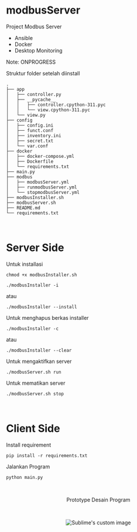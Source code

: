 # modbusServer
Project Modbus Server
- Ansible
- Docker
- Desktop Monitoring

Note: ONPROGRESS

Struktur folder setelah diinstall
```
.
├── app
│   ├── controller.py
│   ├── __pycache__
│   │   ├── controller.cpython-311.pyc
│   │   └── view.cpython-311.pyc
│   └── view.py
├── config
│   ├── config.ini
│   ├── funct.conf
│   ├── inventory.ini
│   ├── secret.txt
│   └── var.conf
├── docker
│   ├── docker-compose.yml
│   ├── Dockerfile
│   └── requirements.txt
├── main.py
├── modbus
│   ├── modbusServer.yml
│   ├── runmodbusServer.yml
│   └── stopmodbusServer.yml
├── modbusInstaller.sh
├── modbusServer.sh
├── README.md
└── requirements.txt
```
<br />

Server Side
=


Untuk installasi
```
chmod +x modbusInstaller.sh
```
```
./modbusInstaller -i
```
atau
```
./modbusInstaller --install
```


Untuk menghapus berkas installer
```
./modbusInstaller -c
```
atau
```
./modbusInstaller --clear
```


Untuk mengaktifkan server
```
./modbusServer.sh run
```

Untuk mematikan server
```
./modbusServer.sh stop
```
<br />

Client Side
=


Install requirement
```
pip install -r requirements.txt
```

Jalankan Program
```
python main.py
```
<br />
<p align="center">Prototype Desain Program</p>
<br />
<p align="center">
  <img src="https://github.com/Tektek9/modbusServer/assets/40711562/4900091a-0991-4832-9b58-ecb267ee50e1" alt="Sublime's custom image"/>
</p>



